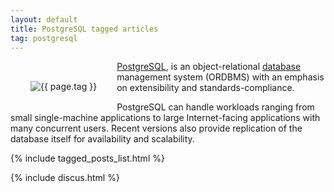 ```yaml
---
layout: default
title: PostgreSQL tagged articles
tag: postgresql
---
```


<div style="float: left; margin: 2.0rem;">
	<img src="/public/images/{{ page.tag }}.png" style="max-width: 10rem;" alt="{{ page.tag }}" />
</div>

[PostgreSQL](http://www.postgresql.org/), is an object-relational [database](/tag/database) management system (ORDBMS) with an emphasis on extensibility and standards-compliance. 

PostgreSQL can handle workloads ranging from small single-machine applications to large Internet-facing applications with many concurrent users. Recent versions also provide replication of the database itself for availability and scalability.


{% include tagged_posts_list.html %}

{% include discus.html %}
